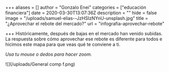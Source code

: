 +++
aliases = []
author = "Gonzalo Enei"
categories = ["educación financiera"]
date = 2020-03-30T13:07:36Z
description = ""
hide = false
image = "/uploads/samuel-elias--JzHSIzNYnU-unsplash.jpg"
title = "¿Aprovechar el rebote del mercado?"
url = "infografia-aprovechar-rebote"

+++
Históricamente, después de bajas en el mercado han venido subidas. La respuesta sobre cómo aprovechar ese rebote es diferente para todos e hicimos este mapa para que veas qué te conviene a ti.

_Usa tu mouse o dedos para hacer zoom._

![](/uploads/General comp f.png)